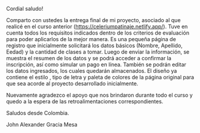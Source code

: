 Cordial saludo!

Comparto con ustedes la entrega final de mi proyecto, asociado al que realicé en el curso anterior (https://celeriumpatinaje.netlify.app/).
Tuve en cuenta todos los requisitos indicados dentro de los criterios de evaluación para poder aplicarlos de la mejor manera.
Es una pequeña página de registro que inicialmente solicitará los datos básicos (Nombre, Apellido, Eedad) y la cantidad de clases a tomar.
Luego de enviar la información, se muestra el resumen de los datos y se podrá acceder a confirmar la inscripción, así como simular un pago en línea. También se podrán editar los datos ingresados, los cuales quedarán almacenados.
El diseño ya contiene el estilo , tipo de letra y paleta de colores de la página original para que sea acorde al proyecto desarrollado inicialmente.

Nuevamente agradezco el apoyo que nos brindaron durante todo el curso y quedo a la espera de las retroalimentaciones correspondientes.

Saludos desde Colombia.

John Alexander Gracia Mesa